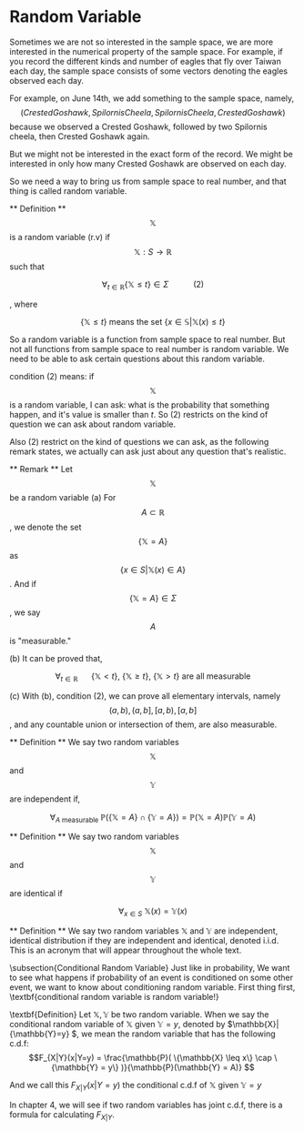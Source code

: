 # Random Variable

Sometimes we are not so interested in the sample space, we are more interested in the numerical property of the sample space. For example, if you record the different kinds and number of eagles that fly over Taiwan each day, the sample space consists of some vectors denoting the eagles observed each day.

For example, on June 14th, we add something to the sample space, namely, $$( Crested Goshawk, Spilornis Cheela, Spilornis Cheela, Crested Goshawk )$$
because we observed a Crested Goshawk, followed by two Spilornis cheela, then Crested Goshawk again.

But we might not be interested in the exact form of the record. We might be interested in only how many Crested Goshawk are observed on each day.

So we need a way to bring us from sample space to real number, and that thing is called random variable.

** Definition ** 
$$\mathbb{X}$$ is a random variable (r.v) if
$$\mathbb{X}: S \to \mathbb{R}$$
such that

$$\forall_{t\in\mathbb{R}}\{\mathbb{X}\leq t\}\in \Sigma\ \ \ \ \ \ \ \ \ \ \ (2)$$

, where

$$\{\mathbb{X} \leq t\} \text{ means the set } \{x \in \mathbb{S} | \mathbb{X}(x) \leq t\}$$

So a random variable is a function from sample space to real number. But not all functions from sample space to real number is random variable. We need to be able to ask certain questions about this random variable. 

condition (2) means: if $$\mathbb{X}$$ is a random variable, I can ask: what is the probability that something happen, and it's value is smaller than $t$. So (2) restricts on the kind of question we can ask about random variable.

Also (2) restrict on the kind of questions we can ask, as the following remark states, we actually can ask just about any question that's realistic.

** Remark **
Let $$\mathbb{X}$$ be a random variable 
(a) For $$A \subset \mathbb{R}$$, we denote the set $$\{ \mathbb{X} = A \}$$ as $$\{ x \in S | \mathbb{X}(x) \in A \}$$. And if $$\{ \mathbb{X} = A \}\in\Sigma$$, we say $$A$$ is "measurable."

(b) It can be proved that, 

$$\forall_{t\in \mathbb{R}} \ \ \ \ \ \ \{\mathbb{X} < t \},\ \{\mathbb{X} \geq t \},\ \{\mathbb{X} > t \} \text{ are all measurable}$$

(c) With (b), condition (2), we can prove all elementary intervals, namely $$(a, b), (a, b], [a, b), [a, b]$$, and any countable union or intersection of them, are also measurable. 

** Definition ** We say two random variables $$\mathbb{X}$$ and $$\mathbb{Y}$$ are independent if,

$$\forall_{A\text{ measurable } }\mathbb{P}( \{\mathbb{X} = A\} \cap \{\mathbb{Y} = A\} ) = \mathbb{P}(\mathbb{X} = A)\mathbb{P}(\mathbb{Y} = A)$$

** Definition ** We say two random variables $$\mathbb{X}$$ and $$\mathbb{Y}$$ are identical if 

$$\forall_{x\in S}\ \mathbb{X}(x) = \mathbb{Y}(x)$$

** Definition ** We say two random variables $\mathbb{X}$ and $\mathbb{Y}$ are independent, identical distribution if they are independent and identical, denoted i.i.d. This is an acronym that will appear throughout the whole text.

\subsection{Conditional Random Variable}
Just like in probability, We want to see what happens if probability of an event is conditioned on some other event, we want to know about conditioning random variable.
First thing first, \textbf{conditional random variable is random variable!} 

\textbf{Definition} Let $\mathbb{X}, \mathbb{Y}$ be two random variable. When we say the conditional random variable of $\mathbb{X}$ given $\mathbb{Y} = y$, denoted by $\mathbb{X}|{\mathbb{Y}=y} $, we mean the random variable that has the following c.d.f:
$$F_{X|Y}(x|Y=y) = \frac{\mathbb{P}( \{\mathbb{X} \leq x\} \cap \{\mathbb{Y} = y\} )}{\mathbb{P}(\mathbb{Y} = A)} $$

And we call this $F_{X|Y}(x|Y=y)$ the conditional c.d.f of $\mathbb{X}$ given $\mathbb{Y} = y$

In chapter 4, we will see if two random variables has joint c.d.f, there is a formula for calculating $F_{X|Y}$.


